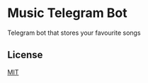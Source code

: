# Music Telegram Bot
Telegram bot that stores your favourite songs

## License
[MIT](https://choosealicense.com/licenses/mit/)